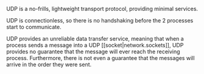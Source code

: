 
UDP is a no-frills, lightweight transport protocol, providing minimal services.

UDP is connectionless, so there is no handshaking before the 2 processes start to communicate.

UDP provides an unreliable data transfer service, meaning that when a process sends a message into a UDP [[socket|network.sockets]], UDP provides no guarantee that the message will ever reach the receiving process. Furthermore, there is not even a guarantee that the messages will arrive in the order they were sent.
